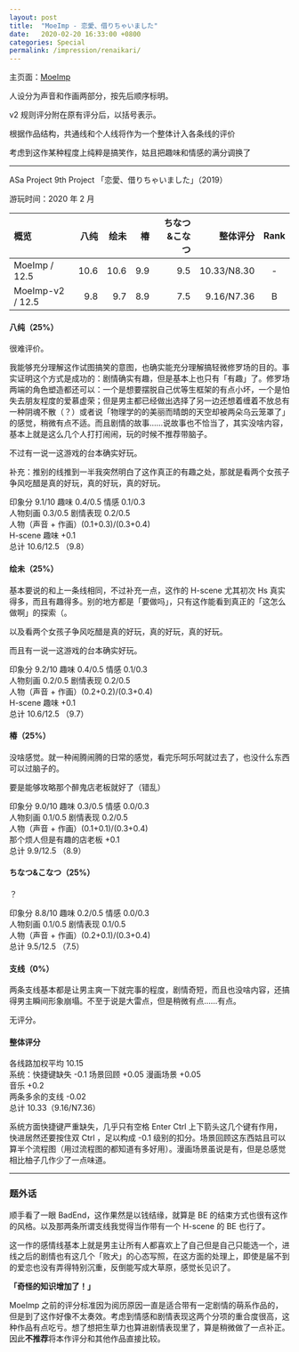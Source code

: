 ```yaml
---
layout: post
title:  "MoeImp - 恋愛、借りちゃいました"
date:   2020-02-20 16:33:00 +0800
categories: Special
permalink: /impression/renaikari/
---
```


主页面：[MoeImp](http://yoro.xyz/impression)

人设分为声音和作画两部分，按先后顺序标明。

v2 规则评分附在原有评分后，以括号表示。

根据作品结构，共通线和个人线将作为一个整体计入各条线的评价

考虑到这作某种程度上纯粹是搞笑作，姑且把趣味和情感的满分调换了

---

ASa Project 9th Project 「恋愛、借りちゃいました」（2019）

游玩时间：2020 年 2 月

| 概览 | 八纯 | 绘未 | 椿  | ちなつ&こなつ | 整体评分 | Rank |
| :---- | ----: | ----: | ----: | -----: |-----:|:----:|
| MoeImp / 12.5 | 10.6 | 10.6 | 9.9 | 9.5 |10.33/N8.30|-|
| MoeImp-v2 / 12.5 | 9.8 | 9.7 | 8.9 | 7.5 |9.16/N7.36|B|

#### 八纯（25%）

很难评价。

我能够充分理解这作试图搞笑的意图，也确实能充分理解搞轻微修罗场的目的。事实证明这个方式是成功的：剧情确实有趣，但是基本上也只有「有趣」了。修罗场两端的角色塑造都还可以：一个是想要摆脱自己优等生框架的有点小坏，一个是怕失去朋友程度的爱慕虚荣；但是男主都已经做出选择了另一边还想着缠着不放总有一种阴魂不散（？）或者说「物理学的的美丽而晴朗的天空却被两朵乌云笼罩了」的感觉，稍微有点不适。而且剧情的故事……说故事也不恰当了，其实没啥内容，基本上就是这么几个人打打闹闹，玩的时候不推荐带脑子。

不过有一说一这游戏的台本确实好玩。

补充：推别的线推到一半我突然明白了这作真正的有趣之处，那就是看两个女孩子争风吃醋是真的好玩，真的好玩，真的好玩。

印象分 9.1/10 趣味 0.4/0.5 情感 0.1/0.3<br />
人物刻画 0.3/0.5 剧情表现 0.2/0.5<br />
人物（声音 + 作画）(0.1+0.3)/(0.3+0.4)<br />
H-scene 趣味 +0.1<br />
总计 10.6/12.5 （9.8）

#### 绘未（25%）

基本要说的和上一条线相同，不过补充一点，这作的 H-scene 尤其初次 Hs 真实得多，而且有趣得多。别的地方都是「要做吗」，只有这作能看到真正的「这怎么做啊」的探索（。

以及看两个女孩子争风吃醋是真的好玩，真的好玩，真的好玩。

而且有一说一这游戏的台本确实好玩。

印象分 9.2/10 趣味 0.4/0.5 情感 0.1/0.3<br />
人物刻画 0.2/0.5 剧情表现 0.2/0.5 <br />
人物（声音 + 作画）(0.2+0.2)/(0.3+0.4)<br />
H-scene 趣味 +0.1<br />
总计 10.6/12.5 （9.7）

#### 椿（25%）

没啥感觉。就一种闹腾闹腾的日常的感觉，看完乐呵乐呵就过去了，也没什么东西可以过脑子的。

要是能够攻略那个醉鬼店老板就好了（错乱）

印象分 9.0/10 趣味 0.3/0.5 情感 0.0/0.3<br />
人物刻画 0.1/0.5 剧情表现 0.2/0.5 <br />
人物（声音 + 作画）(0.1+0.1)/(0.3+0.4)<br />
那个烦人但是有趣的店老板 +0.1<br />
总计 9.9/12.5 （8.9）

#### ちなつ&こなつ（25%）

？

印象分 8.8/10 趣味 0.2/0.5 情感 0.0/0.3<br />
人物刻画 0.1/0.5 剧情表现 0.1/0.5 <br />
人物（声音 + 作画）(0.2+0.1)/(0.3+0.4)<br />
总计 9.5/12.5 （7.5）

#### 支线（0%）

两条支线基本都是让男主爽一下就完事的程度，剧情奇短，而且也没啥内容，还搞得男主瞬间形象崩塌。不至于说是大雷点，但是稍微有点……有点。

无评分。

#### 整体评分

各线路加权平均 10.15<br />
系统：快捷键缺失 -0.1 场景回顾 +0.05 漫画场景 +0.05<br />
音乐 +0.2<br />
两条多余的支线 -0.02<br />
总计 10.33（9.16/N7.36）

系统方面快捷键严重缺失，几乎只有空格 Enter Ctrl 上下箭头这几个键有作用，快进居然还要按住双 Ctrl ，足以构成 -0.1 级别的扣分。场景回顾这东西姑且可以算半个流程图（用过流程图的都知道有多好用）。漫画场景虽说是有，但是总感觉相比柚子几作少了一点味道。

---

### 题外话

顺手看了一眼 BadEnd，这作果然是以钱结缘，就算是 BE 的结束方式也很有这作的风格。以及那两条所谓支线我觉得当作带有一个 H-scene 的 BE 也行了。

这一作的感情线基本上就是男主让所有人都喜欢上了自己但是自己只能选一个，进线之后的剧情也有这几个「败犬」的心态写照，在这方面的处理上，即使是届不到的爱恋也没有弄得特别沉重，反倒能写成大草原，感觉长见识了。

**「奇怪的知识增加了！」**

MoeImp 之前的评分标准因为阅历原因一直是适合带有一定剧情的萌系作品的，但是到了这作好像不太奏效。考虑到情感和剧情表现这两个分项的重合度很高，这种作品有点吃亏。想了想把生草力也算进剧情表现里了，算是稍微做了一点补正。因此**不推荐**将本作评分和其他作品直接比较。

